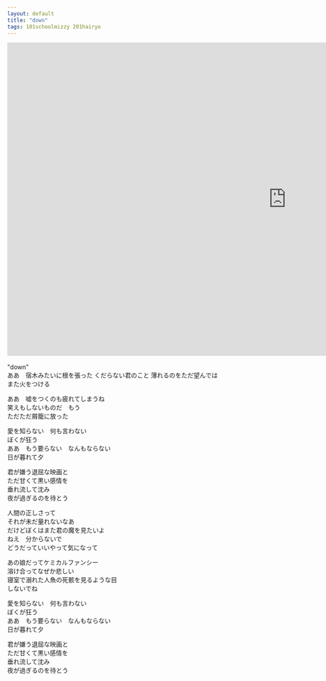 ```yaml
---
layout: default
title: "down"
tags: 101schoolmizzy 201hairyo
---
```

<div class="movie-wrap">
<iframe width="1280" height="720" src="https://www.youtube.com/embed/nYk6YhW1UvY" title="down / 初音ミク" frameborder="0" allow="accelerometer; autoplay; clipboard-write; encrypted-media; gyroscope; picture-in-picture" allowfullscreen></iframe>
</div>
<br>
"down"  
<br>
ああ　宿木みたいに根を張った  
くだらない君のこと  
薄れるのをただ望んでは　また火をつける  

ああ　嘘をつくのも疲れてしまうね  
笑えもしないものだ　もう  
ただただ屑籠に放った  

愛を知らない　何も言わない  
ぼくが狂う  
ああ　もう要らない　なんもならない  
日が暮れて夕  

君が嫌う退屈な映画と  
ただ甘くて黒い感情を  
垂れ流して沈み  
夜が過ぎるのを待とう  

人間の正しさって  
それが未だ量れないなあ  
だけどぼくはまた君の魔を見たいよ  
ねえ　分からないで  
どうだっていいやって気になって  

あの娘だってケミカルファンシー  
溶け合ってなぜか悲しい  
寝室で溺れた人魚の死骸を見るような目  
しないでね  

愛を知らない　何も言わない  
ぼくが狂う  
ああ　もう要らない　なんもならない  
日が暮れて夕  

君が嫌う退屈な映画と  
ただ甘くて黒い感情を  
垂れ流して沈み  
夜が過ぎるのを待とう  
